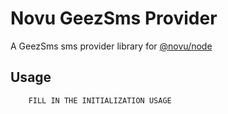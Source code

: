 # Novu GeezSms Provider

A GeezSms sms provider library for [@novu/node](https://github.com/novuhq/novu)

## Usage

```javascript
    FILL IN THE INITIALIZATION USAGE
```
